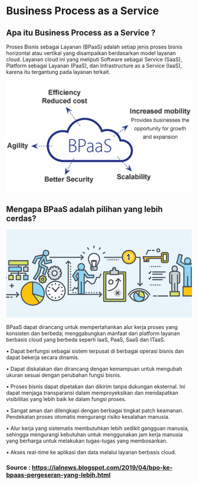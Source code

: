 # Business Process as a Service

## Apa itu Business Process as a Service ?  
Proses Bisnis sebagai Layanan (BPaaS) adalah setiap jenis proses bisnis horizontal atau vertikal yang disampaikan berdasarkan model layanan cloud. 
Layanan cloud ini yang meliputi Software sebagai Service (SaaS), Platform sebagai Layanan (PaaS), dan Infrastructure as a Service (IaaS), karena itu tergantung pada layanan terkait.  

![1](image/18565735_G.png)  

## Mengapa BPaaS adalah pilihan yang lebih cerdas?  

![2](image/2.png)  

BPaaS dapat dirancang untuk mempertahankan alur kerja proses yang konsisten dan berbeda; menggabungkan manfaat dari platform layanan berbasis cloud yang berbeda seperti IaaS, PaaS, SaaS dan ITaaS.  

• Dapat berfungsi sebagai sistem terpusat di berbagai operasi bisnis dan dapat bekerja secara dinamis.  

• Dapat diskalakan dan dirancang dengan kemampuan untuk mengubah ukuran sesuai dengan perubahan fungsi bisnis.  

• Proses bisnis dapat dipetakan dan dikirim tanpa dukungan eksternal. Ini dapat menjaga transparansi dalam memproyeksikan dan mendapatkan visibilitas yang lebih baik ke dalam fungsi proses.  

• Sangat aman dan dilengkapi dengan berbagai tingkat patch keamanan. Pendekatan proses otomatis mengurangi risiko kesalahan manusia.  

• Alur kerja yang sistematis membutuhkan lebih sedikit gangguan manusia, sehingga mengurangi kebutuhan untuk menggunakan jam kerja manusia yang berharga untuk melakukan tugas-tugas yang membosankan.  

• Akses real-time ke aplikasi dan data melalui layanan berbasis cloud.  

### Source : https://ialnews.blogspot.com/2019/04/bpo-ke-bpaas-pergeseran-yang-lebih.html  


